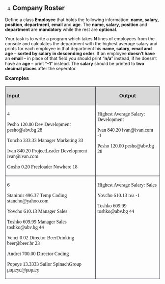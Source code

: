
<OL START=4>
	<LI><H2 CLASS="western" ALIGN=JUSTIFY>Company Roster</H2>
</OL>
<P STYLE="margin-bottom: 0.14in; line-height: 115%">Define a class
<B>Employee</B> that holds the following information: <B>name,
salary, position, department, email</B> and <B>age</B>. The <B>name,
salary</B>, <B>position</B> and <B>department</B> are <B>mandatory</B>
while the rest are <B>optional</B>. 
</P>
<P STYLE="margin-bottom: 0.14in; line-height: 115%">Your task is to
write a program which takes <B>N</B> lines of employees from the
console and calculates the department with the highest average salary
and prints for each employee in that department his <B>name, salary,
email and age</B> – <B>sorted by salary in descending order</B>. If
an employee <B>doesn’t have</B> an <B>email</B> – in place of
that field you should print “<B>n/a</B>” instead, if he doesn’t
have an <B>age</B> – print “<B>-1</B>” instead. The <B>salary</B>
should be printed to <B>two decimal places</B> after the seperator.</P>
<H3 CLASS="western" ALIGN=JUSTIFY STYLE="margin-top: 0in">Examples</H3>
<TABLE WIDTH=720 CELLPADDING=4 CELLSPACING=0>
	<COL WIDTH=417>
	<COL WIDTH=285>
	<TR>
		<TD WIDTH=417 BGCOLOR="#d9d9d9" STYLE="border: 1px solid #00000a; padding-top: 0.04in; padding-bottom: 0.04in; padding-left: 0.06in; padding-right: 0.06in">
			<P><B>Input</B></P>
		</TD>
		<TD WIDTH=285 BGCOLOR="#d9d9d9" STYLE="border: 1px solid #00000a; padding-top: 0.04in; padding-bottom: 0.04in; padding-left: 0.06in; padding-right: 0.06in">
			<P ALIGN=CENTER><B>Output</B></P>
		</TD>
	</TR>
	<TR>
		<TD WIDTH=417 STYLE="border: 1px solid #00000a; padding-top: 0.04in; padding-bottom: 0.04in; padding-left: 0.06in; padding-right: 0.06in">
			<P STYLE="margin-bottom: 0in"><FONT FACE="Consolas, serif">4</FONT></P>
			<P STYLE="margin-bottom: 0in"><FONT FACE="Consolas, serif">Pesho
			120.00 Dev Development pesho@abv.bg 28</FONT></P>
			<P STYLE="margin-bottom: 0in"><FONT FACE="Consolas, serif">Toncho
			333.33 Manager Marketing 33</FONT></P>
			<P STYLE="margin-bottom: 0in"><FONT FACE="Consolas, serif">Ivan
			840.20 ProjectLeader Development ivan@ivan.com</FONT></P>
			<P><FONT FACE="Consolas, serif">Gosho 0.20 Freeloader Nowhere 18</FONT></P>
		</TD>
		<TD WIDTH=285 VALIGN=TOP STYLE="border: 1px solid #00000a; padding-top: 0.04in; padding-bottom: 0.04in; padding-left: 0.06in; padding-right: 0.06in">
			<P STYLE="margin-bottom: 0in"><A NAME="OLE_LINK2"></A><A NAME="OLE_LINK1"></A>
			<FONT FACE="Consolas, serif">Highest Average Salary: Development</FONT></P>
			<P STYLE="margin-bottom: 0in"><A NAME="OLE_LINK6"></A><FONT FACE="Consolas, serif">Ivan
			840.20 ivan@ivan.com -1</FONT></P>
			<P><FONT FACE="Consolas, serif">Pesho 120.00 pesho@abv.bg 28</FONT></P>
		</TD>
	</TR>
	<TR>
		<TD WIDTH=417 STYLE="border: 1px solid #00000a; padding-top: 0.04in; padding-bottom: 0.04in; padding-left: 0.06in; padding-right: 0.06in">
			<P STYLE="margin-bottom: 0in"><FONT FACE="Consolas, serif">6</FONT></P>
			<P STYLE="margin-bottom: 0in"><FONT FACE="Consolas, serif">Stanimir
			496.37 Temp Coding stancho@yahoo.com</FONT></P>
			<P STYLE="margin-bottom: 0in"><FONT FACE="Consolas, serif">Yovcho
			610.13 Manager Sales</FONT></P>
			<P STYLE="margin-bottom: 0in"><FONT FACE="Consolas, serif">Toshko
			609.99 Manager Sales toshko@abv.bg 44</FONT></P>
			<P STYLE="margin-bottom: 0in"><FONT FACE="Consolas, serif">Venci
			0.02 Director BeerDrinking beer@beer.br 23</FONT></P>
			<P STYLE="margin-bottom: 0in"><FONT FACE="Consolas, serif">Andrei
			700.00 Director Coding</FONT></P>
			<P><FONT FACE="Consolas, serif">Popeye 13.3333 Sailor SpinachGroup
			<A HREF="mailto:popeye@pop.ey">popeye@pop.ey</A></FONT></P>
		</TD>
		<TD WIDTH=285 VALIGN=TOP STYLE="border: 1px solid #00000a; padding-top: 0.04in; padding-bottom: 0.04in; padding-left: 0.06in; padding-right: 0.06in">
			<P STYLE="margin-bottom: 0in"><FONT FACE="Consolas, serif">Highest
			Average Salary: Sales</FONT></P>
			<P STYLE="margin-bottom: 0in"><FONT FACE="Consolas, serif">Yovcho
			610.13 n/a -1</FONT></P>
			<P><FONT FACE="Consolas, serif">Toshko 609.99 toshko@abv.bg 44</FONT></P>
		</TD>
	</TR>
</TABLE>